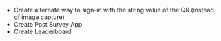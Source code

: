 
- Create alternate way to sign-in with the string value of the QR (instead of image capture)
- Create Post Survey App
- Create Leaderboard
